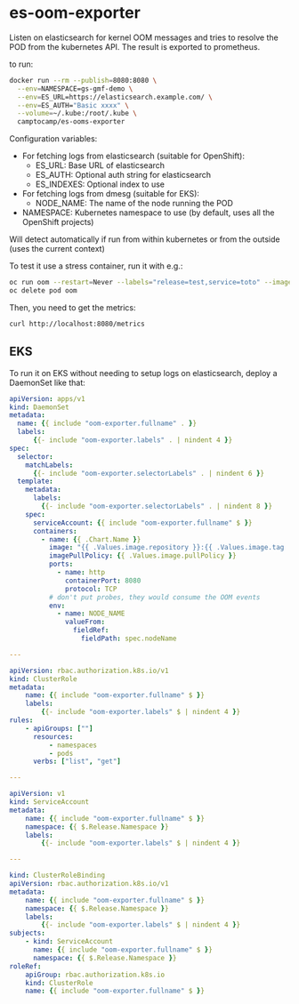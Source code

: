 # es-oom-exporter

Listen on elasticsearch for kernel OOM messages and tries to resolve
the POD from the kubernetes API. The result is exported to prometheus.

to run:
```bash
docker run --rm --publish=8080:8080 \
  --env=NAMESPACE=gs-gmf-demo \
  --env=ES_URL=https://elasticsearch.example.com/ \
  --env=ES_AUTH="Basic xxxx" \
  --volume=~/.kube:/root/.kube \
  camptocamp/es-ooms-exporter
```

Configuration variables:

* For fetching logs from elasticsearch (suitable for OpenShift):
    * ES_URL: Base URL of elasticsearch
    * ES_AUTH: Optional auth string for elasticsearch
    * ES_INDEXES: Optional index to use
* For fetching logs from dmesg (suitable for EKS):
    * NODE_NAME: The name of the node running the POD
* NAMESPACE: Kubernetes namespace to use (by default, uses all
             the OpenShift projects)

Will detect automatically if run from within kubernetes or from the outside
(uses the current context)

To test it use a stress container, run it with e.g.:

```bash
oc run oom --restart=Never --labels="release=test,service=toto" --image=polinux/stress --requests="cpu=1m,memory=10Mi" --limits="memory=10Mi" -- stress --vm 1 --vm-bytes 20M
oc delete pod oom
```

Then, you need to get the metrics:

```bash
curl http://localhost:8080/metrics
```

## EKS

To run it on EKS without needing to setup logs on elasticsearch, deploy a DaemonSet like that:
```yaml
apiVersion: apps/v1
kind: DaemonSet
metadata:
  name: {{ include "oom-exporter.fullname" . }}
  labels:
      {{- include "oom-exporter.labels" . | nindent 4 }}
spec:
  selector:
    matchLabels:
      {{- include "oom-exporter.selectorLabels" . | nindent 6 }}
  template:
    metadata:
      labels:
        {{- include "oom-exporter.selectorLabels" . | nindent 8 }}
    spec:
      serviceAccount: {{ include "oom-exporter.fullname" $ }}
      containers:
        - name: {{ .Chart.Name }}
          image: "{{ .Values.image.repository }}:{{ .Values.image.tag | default .Chart.AppVersion }}"
          imagePullPolicy: {{ .Values.image.pullPolicy }}
          ports:
            - name: http
              containerPort: 8080
              protocol: TCP
          # don't put probes, they would consume the OOM events
          env:
            - name: NODE_NAME
              valueFrom:
                fieldRef:
                  fieldPath: spec.nodeName

---

apiVersion: rbac.authorization.k8s.io/v1
kind: ClusterRole
metadata:
    name: {{ include "oom-exporter.fullname" $ }}
    labels:
        {{- include "oom-exporter.labels" $ | nindent 4 }}
rules:
    - apiGroups: [""]
      resources:
          - namespaces
          - pods
      verbs: ["list", "get"]

---

apiVersion: v1
kind: ServiceAccount
metadata:
    name: {{ include "oom-exporter.fullname" $ }}
    namespace: {{ $.Release.Namespace }}
    labels:
        {{- include "oom-exporter.labels" $ | nindent 4 }}

---

kind: ClusterRoleBinding
apiVersion: rbac.authorization.k8s.io/v1
metadata:
    name: {{ include "oom-exporter.fullname" $ }}
    namespace: {{ $.Release.Namespace }}
    labels:
        {{- include "oom-exporter.labels" $ | nindent 4 }}
subjects:
    - kind: ServiceAccount
      name: {{ include "oom-exporter.fullname" $ }}
      namespace: {{ $.Release.Namespace }}
roleRef:
    apiGroup: rbac.authorization.k8s.io
    kind: ClusterRole
    name: {{ include "oom-exporter.fullname" $ }}
```

